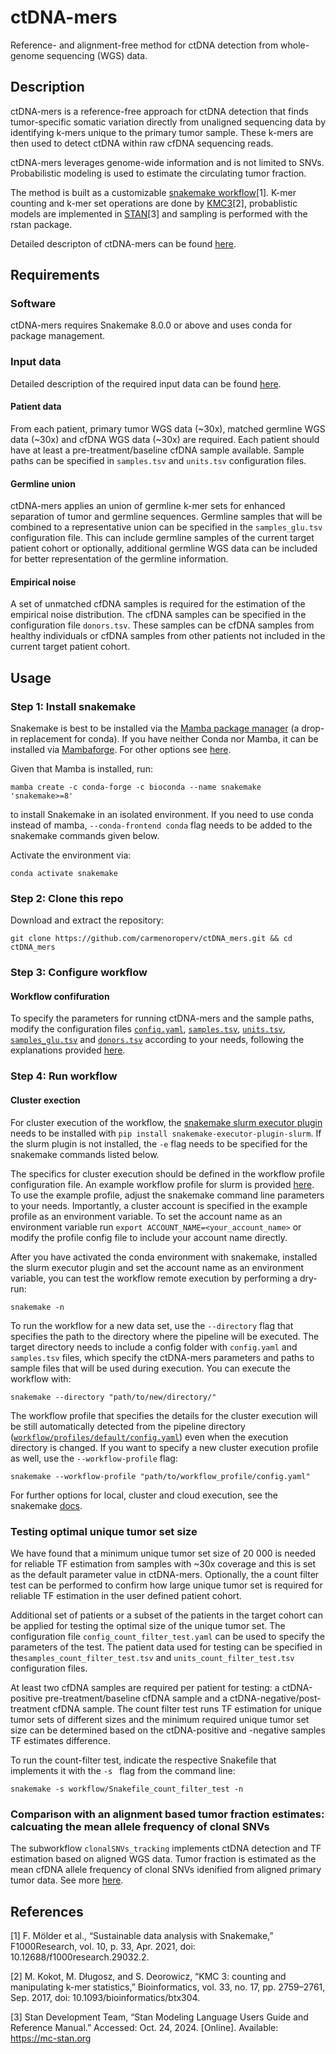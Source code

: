 # ctDNA-mers
Reference- and alignment-free method for ctDNA detection from whole-genome sequencing (WGS) data.

## Description

ctDNA-mers is a reference-free approach for ctDNA detection that finds tumor-specific somatic variation directly from unaligned sequencing data by identifying k-mers unique to the primary tumor sample. These k-mers are then used to detect ctDNA within raw cfDNA sequencing reads. 

ctDNA-mers leverages genome-wide information and is not limited to SNVs. Probabilistic modeling is used to estimate the circulating tumor fraction. 

The method is built as a customizable [snakemake workflow](https://f1000research.com/articles/10-33)[1]. K-mer counting and k-mer set operations are done by [KMC3](https://academic.oup.com/bioinformatics/article/33/17/2759/3796399)[2], probablistic models are implemented in [STAN](https://mc-stan.org/)[3] and sampling is performed with the rstan package. 

Detailed  descripton of ctDNA-mers can be found [here](https://www.biorxiv.org/).

## Requirements

### Software

ctDNA-mers requires Snakemake 8.0.0 or above and uses conda for package management.

### Input data
Detailed description of the required input data can be found [here](https://github.com/carmenoroperv/ctDNA_mers/tree/main/config).

#### Patient data
From each patient, primary tumor WGS data (~30x), matched germline WGS data (~30x) and cfDNA WGS data (~30x) are required. Each patient should have at least a pre-treatment/baseline cfDNA sample available. Sample paths can be specified in `samples.tsv` and `units.tsv` configuration files. 

#### Germline union
ctDNA-mers applies an union of germline k-mer sets for enhanced separation of tumor and germline sequences. 
Germline samples that will be combined to a representative union can be specified in the `samples_glu.tsv` configuration file. This can include germline samples of the current target patient cohort or optionally, additional germline WGS data can be included for better representation of the germline information. 

#### Empirical noise
A set of unmatched cfDNA samples is required for the estimation of the empirical noise distribution. The cfDNA samples can be specified in the configuration file `donors.tsv`. These samples can be cfDNA samples from healthy individuals or cfDNA samples from other patients not included in the current target patient cohort. 

## Usage

### Step 1: Install snakemake

Snakemake is best to be installed via the [Mamba package manager](https://github.com/mamba-org/mamba) (a drop-in replacement for conda). If you have neither Conda nor Mamba, it can be installed via [Mambaforge](https://github.com/conda-forge/miniforge#mambaforge). For other options see [here](https://github.com/mamba-org/mamba).

Given that Mamba is installed, run:

```
mamba create -c conda-forge -c bioconda --name snakemake 'snakemake>=8'
```

to install Snakemake in an isolated environment. If you need to use conda instead of mamba, `--conda-frontend conda` flag needs to be added to the snakemake commands given below. 

Activate the environment via: 

```
conda activate snakemake
```

### Step 2: Clone this repo

Download and extract the repository: 

```
git clone https://github.com/carmenoroperv/ctDNA_mers.git && cd ctDNA_mers
```

### Step 3: Configure workflow 

#### Workflow confifuration
To specify the parameters for running ctDNA-mers and the sample paths, modify the configuration files [`config.yaml`](https://github.com/carmenoroperv/ctDNA_mers/tree/main/config/config.yaml), [`samples.tsv`](https://github.com/carmenoroperv/ctDNA_mers/tree/main/config/samples.tsv), [`units.tsv`](https://github.com/carmenoroperv/ctDNA_mers/tree/main/config/units.tsv), [`samples_glu.tsv`](https://github.com/carmenoroperv/ctDNA_mers/tree/main/config/samples_glu.tsv) and [`donors.tsv`](https://github.com/carmenoroperv/ctDNA_mers/tree/main/config/donors.tsv) according to your needs, following the explanations provided [here](https://github.com/carmenoroperv/ctDNA_mers/tree/main/config).

### Step 4: Run workflow 

#### Cluster exection

For cluster execution of the workflow, the [snakemake slurm executor plugin](https://snakemake.github.io/snakemake-plugin-catalog/plugins/executor/slurm.html) needs to be installed with `pip install snakemake-executor-plugin-slurm`. If the slurm plugin is not installed, the `-e` flag needs to be specified for the snakemake commands listed below. 

The specifics for cluster execution should be defined in the workflow profile configuration file. An example workflow profile for slurm is provided [here](https://github.com/carmenoroperv/ctDNA_mers/tree/main/workflow/profiles/default/config.yaml). To use the example profile, adjust the snakemake command line parameters to your needs. Importantly, a cluster account is specified in the example profile as an environment variable. To set the account name as an environment variable run `export ACCOUNT_NAME=<your_account_name>` or modify the profile config file to include your account name directly.


After you have activated the conda environment with snakemake, installed the slurm executor plugin and set the account name as an environment variable, you can test the workflow remote execution by performing a dry-run:

```
snakemake -n
```

To run the workflow for a new data set, use the `--directory` flag that specifies the path to the directory where the pipeline will be executed. The target directory needs to include a config folder with `config.yaml` and `samples.tsv` files, which specify the ctDNA-mers parameters and paths to sample files that will be used during execution. You can execute the workflow with: 

```
snakemake --directory "path/to/new/directory/"
```

The workflow profile that specifies the details for the cluster execution will be still automatically detected from the pipeline directory ([`workflow/profiles/default/config.yaml`](https://github.com/carmenoroperv/ctDNA_mers/tree/main/workflow/profiles/default/config.yaml)) even when the execution directory is changed. If you want to specify a new cluster execution profile as well, use the `--workflow-profile` flag: 

```
snakemake --workflow-profile "path/to/workflow_profile/config.yaml"
```

For further options for local, cluster and cloud execution, see the snakemake [docs](https://snakemake.readthedocs.io/).


### Testing optimal unique tumor set size
We have found that a minimum unique tumor set size of 20 000 is needed for reliable TF estimation from samples with ~30x coverage and this is set as the default parameter value in ctDNA-mers. Optionally, the a count filter test can be performed to confirm how large unique tumor set is required for reliable TF estimation in the user defined patient cohort.  

Additional set of patients or a subset of the patients in the target cohort can be applied for testing the optimal size of the unique tumor set. The configuration file `config_count_filter_test.yaml` can be used to specify the parameters of the test. The patient data used for testing can be specified in the`samples_count_filter_test.tsv` and `units_count_filter_test.tsv` configuration files. 

At least two cfDNA samples are required per patient for testing: a ctDNA-positive pre-treatment/baseline cfDNA sample and a ctDNA-negative/post-treatment cfDNA sample. The count filter test runs TF estimation for unique tumor sets of different sizes and the minimum required unique tumor set size can be determined based on the ctDNA-positive and -negative samples TF estimates difference. 


To run the count-filter test, indicate the respective Snakefile that implements it with the  `-s ` flag from the command line:

```
snakemake -s workflow/Snakefile_count_filter_test -n
```

### Comparison with an alignment based tumor fraction estimates: calcuating the mean allele frequency of clonal SNVs
The subworkflow `clonalSNVs_tracking` implements ctDNA detection and TF estimation based on aligned WGS data. Tumor fraction is estimated as the mean cfDNA allele frequency of clonal SNVs idenified from aligned primary tumor data. See more [here](https://github.com/carmenoroperv/ctDNA_mers/tree/main/clonalSNVs_tracking).

## References
[1] F. Mölder et al., “Sustainable data analysis with Snakemake,” F1000Research, vol. 10, p. 33, Apr. 2021, doi: 10.12688/f1000research.29032.2.

[2] M. Kokot, M. Długosz, and S. Deorowicz, “KMC 3: counting and manipulating k-mer statistics,” Bioinformatics, vol. 33, no. 17, pp. 2759–2761, Sep. 2017, doi: 10.1093/bioinformatics/btx304.

[3] Stan Development Team, “Stan Modeling Language Users Guide and Reference Manual.” Accessed: Oct. 24, 2024. [Online]. Available: https://mc-stan.org